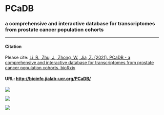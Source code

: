 # PCaDB
### a comprehensive and interactive database for transcriptomes from prostate cancer population cohorts
---

#### Citation
Please cite: [Li, R., Zhu, J., Zhong, W., Jia, Z. (2021). PCaDB - a comprehensive and interactive database for transcriptomes from prostate cancer population cohorts. bioRxiv](https://doi.org/10.1101/2021.06.29.449134
)

#### URL: http://bioinfo.jialab-ucr.org/PCaDB/

![](https://github.com/rli012/PCaTranscriptome/blob/master/www/img/home.png)

![](https://github.com/rli012/PCaTranscriptome/blob/master/www/img/pipeline.png)

![](https://github.com/rli012/PCaTranscriptome/blob/master/www/img/analysis.png)
